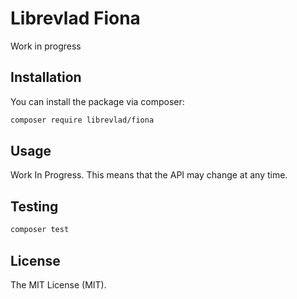 # Librevlad Fiona

Work in progress

## Installation

You can install the package via composer:

```bash
composer require librevlad/fiona
```

## Usage

Work In Progress. This means that the API may change at any time.

## Testing

```bash
composer test
```

## License

The MIT License (MIT).
